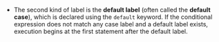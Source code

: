 - The second kind of label is the **default label** (often called the **default case**), which is declared using the `default` keyword. If the conditional expression does not match any case label and a default label exists, execution begins at the first statement after the default label.